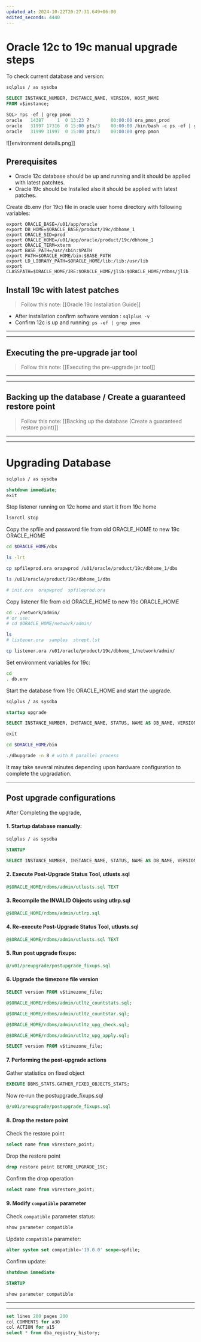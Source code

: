 ```yaml
---
updated_at: 2024-10-22T20:27:31.649+06:00
edited_seconds: 4440
---
```


# Oracle 12c to 19c manual upgrade steps

To check current database and version:
```bash
sqlplus / as sysdba
```

```SQL
SELECT INSTANCE_NUMBER, INSTANCE_NAME, VERSION, HOST_NAME
FROM v$instance;
```

```sql
SQL> !ps -ef | grep pmon
oracle   14387     1  0 13:23 ?        00:00:00 ora_pmon_prod
oracle   31997 17316  0 15:00 pts/3    00:00:00 /bin/bash -c ps -ef | grep pmon
oracle   31999 31997  0 15:00 pts/3    00:00:00 grep pmon
```

![[environment details.png]]

## Prerequisites 

- Oracle 12c database should be up and running and it should be applied with latest patchtes.
- Oracle 19c should be Installed also it should be applied with latest patches.

Create db.env (for 19c) file in oracle user home directory with following variables:
```
export ORACLE_BASE=/u01/app/oracle
export DB_HOME=$ORACLE_BASE/product/19c/dbhome_1
export ORACLE_SID=prod
export ORACLE_HOME=/u01/app/oracle/product/19c/dbhome_1
export ORACLE_TERM=xterm
export BASE_PATH=/usr/sbin:$PATH
export PATH=$ORACLE_HOME/bin:$BASE_PATH
export LD_LIBRARY_PATH=$ORACLE_HOME/lib:/lib:/usr/lib
export CLASSPATH=$ORACLE_HOME/JRE:$ORACLE_HOME/jlib:$ORACLE_HOME/rdbms/jlib
```

## Install 19c with latest patches

> Follow this note: [[Oracle 19c Installation Guide]]

- After installation confirm software version : `sqlplus -v`
- Confirm 12c is up and running: `ps -ef | grep pmon`

---
---

## Executing the pre-upgrade jar tool

 > Follow this note:  [[Executing the pre-upgrade jar tool]]
 
---
---
## Backing up the database / Create a guaranteed restore point

> Follow this note: [[Backing up the database (Create a guaranteed restore point)]]

---
---
# Upgrading Database

```bash
sqlplus / as sysdba
```

```sql
shutdown immediate;
exit
```

Stop listener running on 12c home and start it from 19c home
```bash
lsnrctl stop
```

Copy the spfile and password file from old ORACLE_HOME to new 19c ORACLE_HOME
```bash
cd $ORACLE_HOME/dbs

ls -lrt

cp spfileprod.ora orapwprod /u01/oracle/product/19c/dbhome_1/dbs

ls /u01/oracle/product/19c/dbhome_1/dbs

# init.ora  orapwprod  spfileprod.ora
```

Copy listener file from old ORACLE_HOME to new 19c ORACLE_HOME
```bash
cd ../network/admin/ 
# or use: 
# cd $ORACLE_HOME/network/admin/

ls
# listener.ora  samples  shrept.lst

cp listener.ora /u01/oracle/product/19c/dbhome_1/network/admin/
```

Set environment variables for 19c:
```bash
cd
. db.env
```

Start the database from 19c ORACLE_HOME and start the upgrade.
```bash
sqlplus / as sysdba
```

```sql
startup upgrade
```

```SQL
SELECT INSTANCE_NUMBER, INSTANCE_NAME, STATUS, NAME AS DB_NAME, VERSION, OPEN_MODE, LOG_MODE FROM V$INSTANCE, V$DATABASE;

exit
```

```bash
cd $ORACLE_HOME/bin

./dbupgrade -n 8 # with 8 parallel process
```

It may take several minutes depending upon hardware configuration to complete the upgradation.

---
## Post upgrade configurations

After Completing the upgrade,

#### 1. Startup database manually:
```bash
sqlplus / as sysdba
```

```sql
STARTUP 

SELECT INSTANCE_NUMBER, INSTANCE_NAME, STATUS, NAME AS DB_NAME, VERSION, OPEN_MODE, LOG_MODE FROM V$INSTANCE, V$DATABASE;
```

 
#### 2. Execute Post-Upgrade Status Tool, utlusts.sql
```sql
@$ORACLE_HOME/rdbms/admin/utlusts.sql TEXT
```

#### 3. Recompile the INVALID Objects using utlrp.sql
```sql
@$ORACLE_HOME/rdbms/admin/utlrp.sql
```

#### 4. Re-execute Post-Upgrade Status Tool, utlusts.sql
```sql
@$ORACLE_HOME/rdbms/admin/utlusts.sql TEXT
```

#### 5. Run post upgrade fixups:
```sql
@/u01/preupgrade/postupgrade_fixups.sql
```

#### 6. Upgrade the timezone file version

```sql
SELECT version FROM v$timezone_file;

@$ORACLE_HOME/rdbms/admin/utltz_countstats.sql;

@$ORACLE_HOME/rdbms/admin/utltz_countstar.sql;

@$ORACLE_HOME/rdbms/admin/utltz_upg_check.sql;

@$ORACLE_HOME/rdbms/admin/utltz_upg_apply.sql;

SELECT version FROM v$timezone_file;
```

#### 7. Performing the post-upgrade actions

Gather statistics on fixed object
```sql
EXECUTE DBMS_STATS.GATHER_FIXED_OBJECTS_STATS;
```

Now re-run the postupgrade_fixups.sql
```sql
@/u01/preupgrade/postupgrade_fixups.sql
```

#### 8. Drop the restore point

Check the restore point
```sql
select name from v$restore_point;
```

Drop the restore point
```sql
drop restore point BEFORE_UPGRADE_19C;
```

Confirm the drop operation
```sql
select name from v$restore_point;
```

#### 9. Modify `compatible` parameter

Check `compatible` parameter status:
```sql
show parameter compatible
```

Update `compatible` parameter:
```sql
alter system set compatible='19.0.0' scope=spfile;
```

Confirm update:
```sql
shutdown immediate

STARTUP

show parameter compatible
```

---
---
```sql
set lines 200 pages 200
col COMMENTS for a30
col ACTION for a15
select * from dba_registry_history;
```

